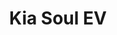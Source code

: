 ---
title: Kia Soul EV
car_manufacturer: Kia
car_name: Soul EV
car_name_subtext: 30 kWh
car_release_year: 
car_added_to_tbdp: 2017
car_last_change_date:
battery_size_available_kwh: 30
battery_size_rated_kwh: 30
battery_size_vsource: https://www.youtube.com/watch?v=74HxZwTsxY0
weight_total: 1680
weight_front_axle: 960
weight_rear_axle: 720
weight_vsource: https://www.youtube.com/watch?v=74HxZwTsxY0
winter_consumption_90kmh_wh-km: 198
winter_consumption_90kmh_wh-mi: 319
winter_consumption_120kmh_wh-km: 268
winter_consumption_120kmh_wh-mi: 431
winter_consumption_vsource: https://www.youtube.com/watch?v=74HxZwTsxY0
summer_consumption_90kmh_wh-km: 
summer_consumption_90kmh_wh-mi: 
summer_consumption_120kmh_wh-km: 
summer_consumption_120kmh_wh-mi: 
summer_consumption_vsource: 
winter_range_90kmh_km: 145
winter_range_120kmh_km: 110
winter_range_vsource: https://www.youtube.com/watch?v=74HxZwTsxY0
summer_range_90kmh_km: 
summer_range_120kmh_km: 
summer_range_vsource: 
bananaboxes_trunk: 6
bananaboxes_folded_seats: 21
bananaboxes_vsource: https://www.youtube.com/watch?v=elH0sCb4leI
car_general_review_vsource: https://www.youtube-nocookie.com/embed/74HxZwTsxY0
car_noise_80_kmh_db: 64.9
car_noise_100_kmh_db: 67.1
car_noise_120_kmh_db: 69.8
car_noise_vsource: https://www.youtube.com/watch?v=74HxZwTsxY0
---